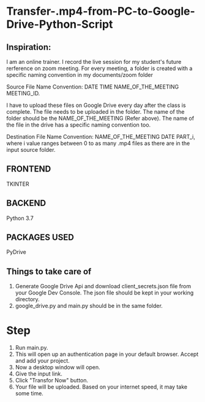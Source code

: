 # Transfer-.mp4-from-PC-to-Google-Drive-Python-Script
## Inspiration:

I am an online trainer. I record the live session for my student's future rerference on zoom meeting. For every meeting, 
a folder is created with a specific naming convention in my documents/zoom folder

Source File Name Convention: DATE TIME NAME_OF_THE_MEETING MEETING_ID.

I have to upload these files on Google Drive every day after the class is complete. The file needs to be uploaded in the folder. 
The name of the folder should be the NAME_OF_THE_MEETING (Refer above). The name of the file in the drive has a specific naming 
convention too.

Destination File Name Convention: NAME_OF_THE_MEETING DATE PART_i, where i value ranges between 0 to as many .mp4 files as there are in
the input source folder.


## FRONTEND
TKINTER

## BACKEND
Python 3.7

## PACKAGES USED
PyDrive

## Things to take care of
1. Generate Google Drive Api and download client_secrets.json file from your Google Dev Console. The json file should be kept in your
working directory.
2. google_drive.py and main.py should be in the same folder.

# Step
1. Run main.py.
2. This will open up an authentication page in your default browser. Accept and add your project.
3. Now a desktop window will open.
4. Give the input link.
5. Click "Transfor Now" button.
6. Your file will be uploaded. Based on your internet speed, it may take some time.
